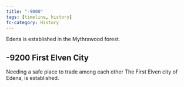 ```yaml
---
title: "-9000"
tags: [timeline, history]
fc-category: History
---
```

<span class='ob-timelines'
	data-date='-9200-00-00-00'
	data-title='First Elven City'
	data-class='orange'>Edena is established in the Mythrawood forest.</span>
## -9200 First Elven City
Needing a safe place to trade among each other The First Elven city of Edena, is established.
